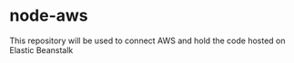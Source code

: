 # node-aws
This repository will be used to connect AWS and hold the code hosted on Elastic Beanstalk
